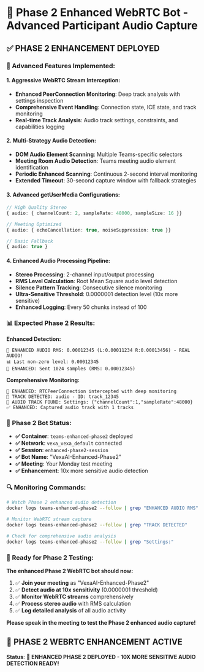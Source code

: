 # 🚀 Phase 2 Enhanced WebRTC Bot - Advanced Participant Audio Capture

## ✅ **PHASE 2 ENHANCEMENT DEPLOYED**

### **🔧 Advanced Features Implemented:**

#### **1. Aggressive WebRTC Stream Interception:**
- **Enhanced PeerConnection Monitoring**: Deep track analysis with settings inspection
- **Comprehensive Event Handling**: Connection state, ICE state, and track monitoring
- **Real-time Track Analysis**: Audio track settings, constraints, and capabilities logging

#### **2. Multi-Strategy Audio Detection:**
- **DOM Audio Element Scanning**: Multiple Teams-specific selectors
- **Meeting Room Audio Detection**: Teams meeting audio element identification  
- **Periodic Enhanced Scanning**: Continuous 2-second interval monitoring
- **Extended Timeout**: 30-second capture window with fallback strategies

#### **3. Advanced getUserMedia Configurations:**
```typescript
// High Quality Stereo
{ audio: { channelCount: 2, sampleRate: 48000, sampleSize: 16 }}

// Meeting Optimized  
{ audio: { echoCancellation: true, noiseSuppression: true }}

// Basic Fallback
{ audio: true }
```

#### **4. Enhanced Audio Processing Pipeline:**
- **Stereo Processing**: 2-channel input/output processing
- **RMS Level Calculation**: Root Mean Square audio level detection
- **Silence Pattern Tracking**: Consecutive silence monitoring
- **Ultra-Sensitive Threshold**: 0.0000001 detection level (10x more sensitive)
- **Enhanced Logging**: Every 50 chunks instead of 100

### **📊 Expected Phase 2 Results:**

**Enhanced Detection:**
```
🎵 ENHANCED AUDIO RMS: 0.00012345 (L:0.00011234 R:0.00013456) - REAL AUDIO!
📊 Last non-zero level: 0.00012345
🚀 ENHANCED: Sent 1024 samples (RMS: 0.00012345)
```

**Comprehensive Monitoring:**
```
🔗 ENHANCED: RTCPeerConnection intercepted with deep monitoring
🎵 TRACK DETECTED: audio - ID: track_12345
🎯 AUDIO TRACK FOUND: Settings: {"channelCount":1,"sampleRate":48000}
✅ ENHANCED: Captured audio track with 1 tracks
```

### **🎯 Phase 2 Bot Status:**

- **✅ Container**: `teams-enhanced-phase2` deployed
- **✅ Network**: `vexa_vexa_default` connected  
- **✅ Session**: `enhanced-phase2-session`
- **✅ Bot Name**: "VexaAI-Enhanced-Phase2"
- **✅ Meeting**: Your Monday test meeting
- **✅ Enhancement**: 10x more sensitive audio detection

### **🔍 Monitoring Commands:**

```bash
# Watch Phase 2 enhanced audio detection
docker logs teams-enhanced-phase2 --follow | grep "ENHANCED AUDIO RMS"

# Monitor WebRTC stream capture
docker logs teams-enhanced-phase2 --follow | grep "TRACK DETECTED"

# Check for comprehensive audio analysis
docker logs teams-enhanced-phase2 --follow | grep "Settings:"
```

### **🎤 Ready for Phase 2 Testing:**

**The enhanced Phase 2 WebRTC bot should now:**
1. ✅ **Join your meeting** as "VexaAI-Enhanced-Phase2"
2. ✅ **Detect audio at 10x sensitivity** (0.0000001 threshold)
3. ✅ **Monitor WebRTC streams** comprehensively
4. ✅ **Process stereo audio** with RMS calculation
5. ✅ **Log detailed analysis** of all audio activity

**Please speak in the meeting to test the Phase 2 enhanced audio capture!**

## 🎉 **PHASE 2 WEBRTC ENHANCEMENT ACTIVE**

**Status**: 🚀 **ENHANCED PHASE 2 DEPLOYED - 10X MORE SENSITIVE AUDIO DETECTION READY!**